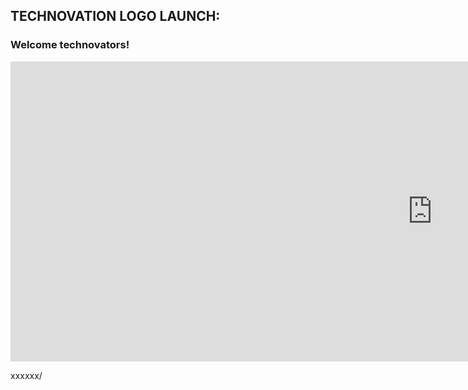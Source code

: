 ## TECHNOVATION LOGO LAUNCH:

### Welcome technovators!

<p allign="center">
<iframe width="1349" height="480" src="https://www.youtube.com/embed/SkxtSb3SBd0" title="YouTube video player" frameborder="0" allow="accelerometer; autoplay; clipboard-write; encrypted-media; gyroscope; picture-in-picture" allowfullscreen></iframe>
  
  xxxxxx/
